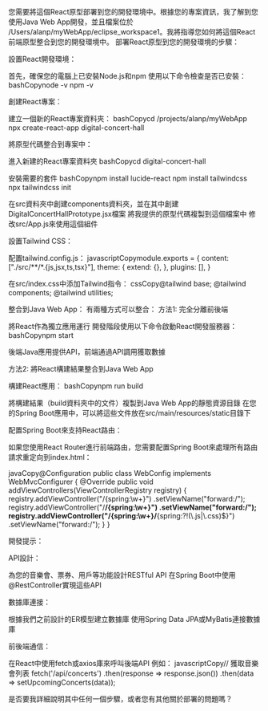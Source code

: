 您需要將這個React原型部署到您的開發環境中。根據您的專案資訊，我了解到您使用Java Web App開發，並且檔案位於 /Users/alanp/myWebApp/eclipse_workspace1。我將指導您如何將這個React前端原型整合到您的開發環境中。
部署React原型到您的開發環境的步驟：

設置React開發環境：

首先，確保您的電腦上已安裝Node.js和npm
使用以下命令檢查是否已安裝：
bashCopynode -v
npm -v



創建React專案：

建立一個新的React專案資料夾：
bashCopycd /projects/alanp/myWebApp
npx create-react-app digital-concert-hall



將原型代碼整合到專案中：

進入新建的React專案資料夾
bashCopycd digital-concert-hall

安裝需要的套件
bashCopynpm install lucide-react
npm install tailwindcss
npx tailwindcss init

在src資料夾中創建components資料夾，並在其中創建DigitalConcertHallPrototype.jsx檔案
將我提供的原型代碼複製到這個檔案中
修改src/App.js來使用這個組件


設置Tailwind CSS：

配置tailwind.config.js：
javascriptCopymodule.exports = {
  content: ["./src/**/*.{js,jsx,ts,tsx}"],
  theme: {
    extend: {},
  },
  plugins: [],
}

在src/index.css中添加Tailwind指令：
cssCopy@tailwind base;
@tailwind components;
@tailwind utilities;



整合到Java Web App：
有兩種方式可以整合：
方法1: 完全分離前後端

將React作為獨立應用運行
開發階段使用以下命令啟動React開發服務器：
bashCopynpm start

後端Java應用提供API，前端通過API調用獲取數據

方法2: 將React構建結果整合到Java Web App

構建React應用：
bashCopynpm run build

將構建結果（build資料夾中的文件）複製到Java Web App的靜態資源目錄
在您的Spring Boot應用中，可以將這些文件放在src/main/resources/static目錄下


配置Spring Boot來支持React路由：

如果您使用React Router進行前端路由，您需要配置Spring Boot來處理所有路由請求重定向到index.html：

javaCopy@Configuration
public class WebConfig implements WebMvcConfigurer {
    @Override
    public void addViewControllers(ViewControllerRegistry registry) {
        registry.addViewController("/{spring:\\w+}")
                .setViewName("forward:/");
        registry.addViewController("/**/{spring:\\w+}")
                .setViewName("forward:/");
        registry.addViewController("/{spring:\\w+}/**{spring:?!(\\.js|\\.css)$}")
                .setViewName("forward:/");
    }
}


開發提示：

API設計：

為您的音樂會、票券、用戶等功能設計RESTful API
在Spring Boot中使用@RestController實現這些API


數據庫連接：

根據我們之前設計的ER模型建立數據庫
使用Spring Data JPA或MyBatis連接數據庫


前後端通信：

在React中使用fetch或axios庫來呼叫後端API
例如：
javascriptCopy// 獲取音樂會列表
fetch('/api/concerts')
  .then(response => response.json())
  .then(data => setUpcomingConcerts(data));




是否要我詳細說明其中任何一個步驟，或者您有其他關於部署的問題嗎？
